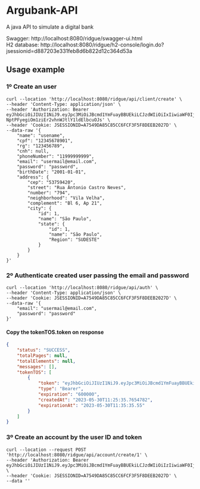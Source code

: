 # Argubank-API
A java API to simulate a digital bank

Swagger: http://localhost:8080/ridgue/swagger-ui.html <br>
H2 database: http://localhost:8080/ridgue/h2-console/login.do?jsessionid=d887203e331feb8d6b822d12c364d53a

## Usage example

### 1º Create an user
```curl
curl --location 'http://localhost:8080/ridgue/api/client/create' \
--header 'Content-Type: application/json' \
--header 'Authorization: Bearer eyJhbGciOiJIUzI1NiJ9.eyJpc3MiOiJBcmd1YmFuayBBUEkiLCJzdWIiOiIxIiwiaWF0IjoxNjcwNzgwMTM4LCJleHAiOjE2NzA3ODA3Mzh9.d0FY4d-NptPFyegiOm1ziEr2vhnWJtlY1ldElbcuOJs' \
--header 'Cookie: JSESSIONID=A7549DA85C85CC6FCF3F5F8DEEB2027D' \
--data-raw '{
    "name": "usename",
    "cpf": "12345678901",
    "rg": "123456789",
    "cnh": null,
    "phoneNumber": "11999999999",
    "email": "usermail@email.com",
    "password": "password",
    "birthDate": "2001-01-01",
    "address": {
        "cep": "53759420",
        "street": "Rua Ântonio Castro Neves",
        "number": "794",
        "neighborhood": "Vila Velha",
        "complement": "Bl 6, Ap 21",
        "city": {
            "id": 1,
            "name": "São Paulo",
            "state": {
                "id": 1,
                "name": "São Paulo",
                "Region": "SUDESTE"
            }
        }
    }
}'
```

### 2º Authenticate created user passing the email and password
```curl
curl --location 'http://localhost:8080/ridgue/api/auth' \
--header 'Content-Type: application/json' \
--header 'Cookie: JSESSIONID=A7549DA85C85CC6FCF3F5F8DEEB2027D' \
--data-raw '{
    "email": "usermail@email.com",
    "password": "password"
}'
```
#### Copy the tokenTOS.token on response
```json
{
    "status": "SUCCESS",
    "totalPages": null,
    "totalElements": null,
    "messages": [],
    "tokenTOS": [
        {
            "token": "eyJhbGciOiJIUzI1NiJ9.eyJpc3MiOiJBcmd1YmFuayBBUEkiLCJzdWIiOiIzIiwiaWF0IjoxNjg1NDU2NzM1LCJleHAiOjE2ODU0NTczMzV9.rZJcQrmYLwOMYhFL5rEIETz_3oudQoex0qDWmXengYI",
            "type": "Bearer",
            "expiration": "600000",
            "createdAt": "2023-05-30T11:25:35.7654782",
            "expirationAt": "2023-05-30T11:35:35.55"
        }
    ]
}
```

### 3º Create an account by the user ID and token
```
curl --location --request POST 'http://localhost:8080/ridgue/api/account/create/1' \
--header 'Authorization: Bearer eyJhbGciOiJIUzI1NiJ9.eyJpc3MiOiJBcmd1YmFuayBBUEkiLCJzdWIiOiIzIiwiaWF0IjoxNjg1NDU2NzM1LCJleHAiOjE2ODU0NTczMzV9.rZJcQrmYLwOMYhFL5rEIETz_3oudQoex0qDWmXengYI' \
--header 'Cookie: JSESSIONID=A7549DA85C85CC6FCF3F5F8DEEB2027D' \
--data ''
```
